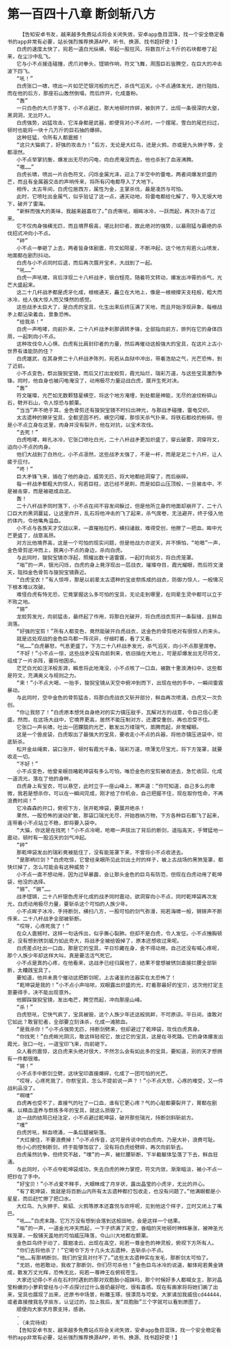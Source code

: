 # 第一百四十八章 断剑斩八方
        【告知安卓书友，越来越多免费站点将会关闭失效，安卓app鱼目混珠，找一个安全稳定看书的app非常有必要，站长强烈推荐换源APP，听书、换源、找书超好使！】
       白虎的速度太快了，宛若一道白光纵横，带起一股狂风，将数百斤上千斤的石块都卷了起来，在尘沙中乱飞。
       它与小不点接连碰撞，虎爪对拳头，铿锵作响，符文飞舞，周围巨石皆腾空，在巨大的冲击波下四飞。
       “吼！”
       白虎张口一啸，喷出一片如茫茫银河般的光芒，杀伐气滔天。小不点通体发光，进行阻挡，而在他的后方，那座石山轰然倒塌，而后炸开，化成齑粉。
       “轰”
       一只白色的大爪子落下，小不点避过，那大地顿时炸碎，被剖开了，出现一条很深的大壑，黑洞洞，无比吓人。
       白虎强势，凶猛攻击，它浑身都是武器，即便背对小不点时，一个摆尾，雪白的尾巴扫过，顿时也能将一块十几万斤的巨石抽的爆碎。
       这种狂猛，令所有人都震撼！
       “这只大猫疯了，好强的攻击力！”后方，无论是大红鸟，还是火鸦，亦或是九头狮子等，全都凛然。
       小不点举掌抗衡，爆发出无尽的闪电，向白虎淹没而去，他也杀到了血液沸腾。
       “嗷……”
       白虎长啸，喷出一片白色符文，闪烁金属光泽，迎上了半空中的雷电，两者间爆发炽盛的芒，而且有金属器交击的声响传来，将所有闪电都导入了大地下。
       相传，太古年间，白虎位居西方，属性为金，主掌杀伐，最是凌厉与可怕。
       此时，它喷吐出金属气，似乎验证了这一点，通天动地，将雷电都给化解了，导入无垠大地下，破开了雷海。
       “新鲜而强大的美味，我越来越喜欢了。”白虎嘶吼，眼眸冰冷，一跃而起，再次扑击了过来。
       它不仅肉身强横无匹，而且境界极高，堪比封印者，故此绝对的强势，以最刚猛与霸绝的杀伐招式冲向小不点。
       “砰”
       小不点一拳砸了上去，两者皆身体剧震，符文如陨星，不断冲起，这个地方宛若火山喷发，地面都在剧烈抖动。
       白虎与小不点同时后退，而后再次展开宝术，大战到了一起。
       “吼……”
       白虎一声吼啸，背后浮现二十八杆战矛，银白锃亮，随着符文转动，爆发出冲霄的杀气，光芒大盛起来。
       这二十几杆战矛都是虎牙化成，根根通天，矗立在大地上，像是一根根撑天支柱般，粗大而冰冷，给人强大惊人而又悚然的感觉。
       这些战矛太巨大了，是白虎的宝具，化生出来后挤压满了天地，而且开始浮现异象，每根战矛上都沾染着血，景象恐怖。
       “给我杀！”
       白虎一声咆哮，向前扑来，二十八杆战矛刹那调转矛锋，全部指向前方，排列在它的身体四周，一起刺向小不点。
       这种攻伐令人心惧，白虎有比肩封印者的力量，然后再催动这般强大的宝具，在这片上古小世界有谁能防的住？
       白虎雄武，在其身旁二十八杆战矛陈列，宛若从血狱中冲出，带着浩劫之气，光芒恐怖，到了近前。
       小不点变色，祭出狻猊宝镜，而后又打出龙蛟剪，霞光灿烂，瑞彩万道，与这些宝具激烈争锋。同时，他自身也被闪电淹没了，动用极尽力量迎战白虎，展开生死对决。
       “轰”
       符文璀璨，光芒如无数颗彗星横空，将这个地方淹埋，到处都是神能，无尽的波纹粉碎山石，劈开石山，令人惊恐与颤栗。
       “当当”声不绝于耳，金色骨剪还有狻猊宝镜不时扫出神光，与那战矛碰撞，雷电交织。
       太古遗种的獠牙宝具，全都坚固不朽，横空闪耀，那惊天杀气扑来，将铁石都绞的粉碎。但是小不点立身在这里，肉身并没有裂开，他在对抗，以宝术攻伐。
       “去死！”
       白虎咆哮，眸孔冰冷，它张口喷吐白光，二十八杆战矛更加炽盛了，穿云破雾，洞穿符文，迫向小不点的肉身。
       他们大战到了白热化，小不点凛然，这些战矛太强了，不是一杆，而是足足二十八杆，让人疲于应付。
       “咚！”
       巨大矛锋飞来，插在了他的身边，威势无匹，将大地都给洞穿了，而后崩碎。
       每一杆战矛都粗大的惊人，宛若巨柱，这已经不是刺，而是如巨山压顶般，一旦被击中，不是被击穿，而是被砸成血泥。
       轰！
       二十八杆战矛同时落下，小不点在间不容发间躲过，但是他所立身的地面却崩开了，二十八口巨大的黑洞蔓延，让这里炸开，乱石将他冲击的飞了起来，杀气席卷，无法避开，终于侵入他的体内，令他嘴角溢血。
       小不点与各族天才交战以来，一直摧枯拉朽，横扫诸敌，难得受创，他擦了一把血，眸中光芒更盛了，战意高昂。
       对方比他境界高，这是一个可怕的现实问题，但是他战力亦逆天，并不惧怕，“呛啷”一声，金色骨剪逆冲而上，脱离小不点的身边，杀向白虎。
       与此同时，狻猊宝镜亦浮起，照耀出数十道雷霆，一起打向前方，将白虎笼罩。
       “嗡”的一声，银光闪烁，白虎的身上竟浮现出一层战衣，璀璨夺目，霞光耀眼，而后符文漫天，阻挡金色骨剪与狻猊宝镜靠近。
       “白虎宝衣！”有人惊呼，那是以前辈太古遗种的宝皮祭炼成的战衣，防御力惊人，一般情况下根本难以攻破。
       难怪白虎有恃无恐，它竟掌握这么多可怕的宝具，无论走到哪里，在同辈生灵中都可以立于不败之地。
       “锵”
       龙蛟剪发光，向前猛击，最终起了作用，将那白光破开，将白虎战衣剪开一条裂缝，且鲜血淌落。
       “好强的宝剪！”所有人都变色，竟然能破开白虎战衣，这金色的骨剪绝对有很惊人的来头。
       就是远处观战的金色巨鸟都一阵诧异，仔细盯着，看了又看。
       “吼……”白虎暴怒，气息更盛了。下方二十八杆战矛发光，杀气滔天，向小不点那里席卷。
       “不好！”小不点一惊，这些战矛没有向前刺来，依旧插在大地上，可是却爆发出无尽符文，组成了一片杀阵，要将他困杀。
       茫茫白光如汪洋般澎湃，瞬息将此地淹没，小不点咳了一口血，被数十重浪涛扫中，这些都是符文，充满奥义与规则之力。
       “来！”小不点大喝，一抬手，狻猊宝镜从天空中俯冲到而下，出现在他的手中，一瞬间雷霆暴动。
       与此同时，空中金色的骨剪猛击，将那白虎战衣又斩开部分，鲜血再次喷涌，白虎又一次负创。
       “你让我怒了！”白虎原本想凭自身绝对的实力镇压敌手，瓦解对方的战意，令自己信心更盛。然而，在这场大战中，它境界更高，居然不能压制对方，还遭受重创，再也忍受不住。
       它张口一声长啸，吐出一团朦胧的光芒，散发出万缕瑞气，蒸腾而起，非常耀眼。
       这是一个兽皮袋，白虎取出了最强大的宝具，要收走小不点的兵器，将他亦镇压进袋中，彻底斩杀。
       松开金丝绳索，袋口张开，顿时有霞光千条，瑞彩万道，喷薄无尽宝光，将下方笼罩，就要收走一切。
       “不好！”
       小不点变色，他曾亲眼目睹乾坤袋有多么可怕，唯恐金色的宝剪被收进去，急忙收回，化成一道流光，落在了他的身畔。
       白虎身上有宝衣，可以悬空，此时立于一座山峰上，寒声道：“你可知道，自己多么的卑微，我若是想杀你，可以在一瞬间完成，刚才给了你机会，自己把握不住，现在取你性命，不再浪费时间！”
       它冷森森的开口，俯视下方，张开乾坤袋，要展开绝杀！
       果然，一股恐怖的波动扩散，那袋口瑞光无尽，开始吞纳万物，下方各种巨石都飞了起来，连带着小不点站立不稳，即将要入袋中。
       “大猫，你这是在找死！”小不点冷喝，呛啷一声拔出了背后的断剑，遥指高天，手臂猛地一震动，顿时有一股滔天的剑气冲起。
       “砰”
       那乾坤袋发出的瑞彩竟被抵住了，没有能笼罩下来，不曾将小不点收进去。
       “是那柄烂剑？”白虎吃惊，它曾经亲眼所见此剑出土时的样子，被上古战场的黑煞笼罩，都快烂掉了，怎么可能会有这种威势？
       小不点一直不想动用，因为过早暴露，会让那头金色的巨鸟有防范，但现在白虎动用了乾坤袋，他没的选择。
       “锵”、“锵”……
       战矛铿锵，二十八杆银色虎牙化成的战矛同时震动，欲洞穿向小不点，同时乾坤袋再次发光，白虎动用极尽力量，要斩杀这个可怕的人族少年。
       小不点眸子冰冷，手持断剑，横扫八方，一股可怕的剑气弥漫，宛若海啸一般，锵锵声不断传来，二十八杆战矛全部被斩断。
       “哎呀，心疼死我了！”
       在众人震撼时，这样一句话传出，似乎撕心裂肺。但却不是白虎，令人发怔。小不点捶胸顿足，没有想到锈剑威力如此奇大，将战矛全被给毁掉了，原本还想收过来呢。
       白虎差点吐出一口血，那是它的宝具，平日珍藏在身，舍不得动用，自己还没有喊心疼呢，那个人族少年却这样大叫，真是要活活气死它。
       小不点是真的心疼，在他看来，这战矛已经归属他了，结果不曾想被锈剑直接拦腰全部斩断，太糟践宝具了。
       要知道，他并未真个催动这把断剑呢，上古诸圣的法器实在太恐怖了！
       “乾坤袋是我的！”小不点小声咕哝，双眼露出炽盛的光，盯着那最好的宝贝，这次他打定主意要得手，决不能出现意外。
       他脚踩狻猊宝镜，发出电芒，腾空而起，冲向那座山峰。
       “杀！”
       白虎怒吼，它快气疯了，宝具被毁，这个人族少年还这般挑衅，不可原谅。平日间，谁敢对它如此？敢冒犯者，全部要立刻诛杀，化成一滩脓血。
       “是我杀你！”小不点强势无匹，持断剑劈来，但却避过了乾坤袋，攻伐白虎真身。
       “你找死！”白虎眸光阴沉，敢这样轻视它，放过它的宝具，这是在寻死路。它的身体爆发出霞光，张口一吐，一道宝印飞来，向前砸下。
       众人看的震惊，这白虎来头绝对很大，不然怎么会有如此多的宝具，要知道，别的天才想拥有一件都很难。
       “锵！”
       小不点手中断剑立劈，这块宝印直接爆碎，化成了一团可怕的光芒。
       “哎呀，心疼死我了，你祭宝具，怎么不提前说一声？！”小不点大怒，心疼的难受，又一件战利品没了。
       “啊噗”
       白虎再也受不了，直接气的吐了一口血，谁有它更心疼？气的心脏都要裂开了，胃都在剧痛，以精血温养与祭炼多年的宝具，就这么损毁了。
       这一战的结局已经注定，小不点避过乾坤袋，破开那些瑞光，持断剑斜斩前方。
       “噗”
       白虎厉吼，鲜血喷涌，一条后腿被斩落。
       “大红接住，不要浪费掉！”小不点传音，这可是传说中的白虎肉，乃是大补，浪费可耻。
       他小心的控制断剑，终于能够驾驭了，没有将白虎给劈碎，再次向前斩去。
       白虎虽然抗争，但终究不敌，“噗”的一声，被拦腰斩断，下半截躯体坠落了下去，鲜血狂涌。
       与此同时，小不点夺乾坤袋成功，失去白虎的神力掌控，符文内敛，渐渐暗淡，被小不点一把抄在了手中。
       “好宝贝！”小不点爱不释手，大眼眯成了月牙状，露出晶莹的小虎牙，无比的开心。
       “有了乾坤袋，我就是将百断山内所有太古遗种都打包收走，也没有问题了。”他满眼都是小星星，而后赶忙擦了把口水。
       大红鸟、九头狮子、紫貂、火鸦等原本还喜悦与欢呼呢，见到他这个样子，立时又闭上了嘴巴。
       “吼……”白虎末路，它万万没有想到会落到这般田地，会是这样一个结果。
       “嗡”的一声，一道金光冲天而起，一下子挤满了天空，昏暗的天地顿时神辉暴涨，被神圣光辉笼罩，一股铺天盖地的可怕威压降落，令山川大地都在颤栗。
       金色巨鸟终于动了，展翅凌云，出现在高空，宛若一尊金色的神灵般，俯视下方所有人。
       “你们去将他杀了！”它喝令下方十几头太古遗种，去斩杀小不点。
       “他……有那柄断剑，我们的宝具对付不了。”这些太古遗种实在发毛，那断剑太可怕了。
       “无妨，他若敢动，我收了那断剑，你们尽可杀他！”金色巨鸟冰冷的说道，躯体宛若黄金铸成，散发万丈光辉，恐怖无比，宛若一尊神王在俯视苍生。
       大家还记得小不点在石村时遇到的那对双胞胎小姐妹吗，那个时候好多人都喊女主，那对晶莹粉嫩的小萝莉曾经与小不点探讨过什么兽奶最好吃，很有喜感。现在有画家将将她们画了出来，宝具也展现了出来，还原书中场景，粉雕玉琢，很漂亮与可爱。大家请加我威信cd44444，或者直接搜我名字辰东，认证过的，加上我后，发“双胞胎”三个字就可以看到原图了。
       顺便向大家求月票支持，感谢。
       .
       .（未完待续）
       【告知安卓书友，越来越多免费站点将会关闭失效，安卓app鱼目混珠，找一个安全稳定看书的app非常有必要，站长强烈推荐换源APP，听书、换源、找书超好使！】